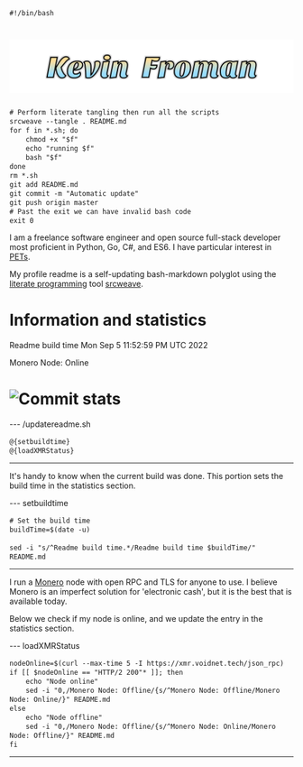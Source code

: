     #!/bin/bash

# ![Kevin Froman](kevin.svg)

    # Perform literate tangling then run all the scripts
    srcweave --tangle . README.md
    for f in *.sh; do
        chmod +x "$f"
        echo "running $f"
        bash "$f"
    done
    rm *.sh
    git add README.md
    git commit -m "Automatic update"
    git push origin master
    # Past the exit we can have invalid bash code
    exit 0


I am a freelance software engineer and open source full-stack developer most proficient in Python, Go, C#, and ES6. I have particular interest in [PETs](https://en.wikipedia.org/wiki/Privacy-enhancing_technologies).

My profile readme is a self-updating bash-markdown polyglot using the [literate programming](https://en.wikipedia.org/wiki/Literate_programming) tool [srcweave](https://github.com/justinmeiners/srcweave).

# Information and statistics

Readme build time Mon Sep  5 11:52:59 PM UTC 2022

Monero Node: Online

# ![Commit stats](https://github-readme-stats.vercel.app/api?username=egosown&hide=stars,prs,issues,contribs&show_icons=true&hide_rank=true&hide_title=true)



--- /updatereadme.sh

    @{setbuildtime}
    @{loadXMRStatus}

---

It's handy to know when the current build was done. This portion sets the build time in the statistics section.

--- setbuildtime

    # Set the build time
    buildTime=$(date -u)

    sed -i "s/^Readme build time.*/Readme build time $buildTime/" README.md

---


I run a [Monero](https://getmonero.org/) node with open RPC and TLS for anyone to use. I believe Monero is an imperfect solution for 'electronic cash', but it is the best that is available today.

Below we check if my node is online, and we update the entry in the statistics section.

--- loadXMRStatus

    nodeOnline=$(curl --max-time 5 -I https://xmr.voidnet.tech/json_rpc)
    if [[ $nodeOnline == "HTTP/2 200"* ]]; then
        echo "Node online"
        sed -i "0,/Monero Node: Offline/{s/^Monero Node: Offline/Monero Node: Online/}" README.md
    else
        echo "Node offline"
        sed -i "0,/Monero Node: Offline/{s/^Monero Node: Online/Monero Node: Offline/}" README.md
    fi

---
